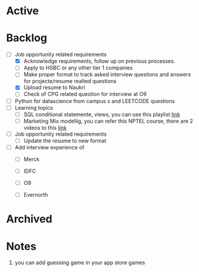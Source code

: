 # Active







# Backlog
- [ ] Job opportunity related requirements
	- [x] Acknowledge requirements, follow up on previous processes.
	- [ ] Apply to HSBC or any other tier 1 companies
	- [ ] Make proper format to track asked interview questions and answers for projecte/resume realted questions
	- [x] Upload resume to Naukri
	- [ ] Check of CPG related question for interview at O9
- [ ] Python for datascience from campus x and LEETCODE questions  
- [ ] Learning topics
	- [ ] SQL conditional statemente, views, you can use this playlist [link](https://www.youtube.com/watch?v=fXIuZ-nQctQ&list=PLkqeJcxGgeVVVX2sBkuOzdXq5gwn2gI23&index=1)
	- [ ] Marketing Mix modellig, you can refer this NPTEL course, there are 2 videos to this [link](https://www.youtube.com/watch?v=0TvEsNKx02A)
- [ ] Job opportunity related requirements
	- [ ] Update the resume to new format
- [ ] Add interview experience of
	- [ ] Merck
	- [ ] IDFC
	- [ ] O9
	- [ ] Evernorth






# Archived



# Notes
1. you can add guessing game in your app store games